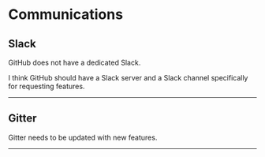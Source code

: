 # Communications

## Slack

GitHub does not have a dedicated Slack.

I think GitHub should have a Slack server and a Slack channel specifically for requesting features.

---

## Gitter

Gitter needs to be updated with new features.

---
